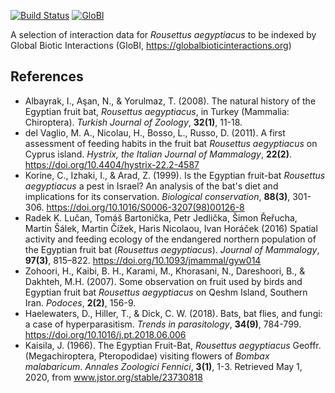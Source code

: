 [![Build Status](https://travis-ci.org/globi:qgroom/batinterations.svg)](https://travis-ci.org/globi:qgroom/batinterations) [![GloBI](http://api.globalbioticinteractions.org/interaction.svg?accordingTo=globi:globi:qgroom/batinterations)](http://globalbioticinteractions.org/?accordingTo=globi:qgroom/batinterations) 

A selection of interaction data for *Rousettus aegyptiacus* to be indexed by Global Biotic Interactions (GloBI, https://globalbioticinteractions.org)

## References

* Albayrak, I., Aşan, N., & Yorulmaz, T. (2008). The natural history of the Egyptian fruit bat, *Rousettus aegyptiacus*, in Turkey (Mammalia: Chiroptera). *Turkish Journal of Zoology*, **32(1)**, 11-18.
* del Vaglio, M. A., Nicolau, H., Bosso, L., Russo, D. (2011). A first assessment of feeding habits in the fruit bat *Rousettus aegyptiacus* on Cyprus island. *Hystrix, the Italian Journal of Mammalogy*, **22(2)**. https://doi.org/10.4404/hystrix-22.2-4587
* Korine, C., Izhaki, I., & Arad, Z. (1999). Is the Egyptian fruit-bat *Rousettus aegyptiacus* a pest in Israel? An analysis of the bat's diet and implications for its conservation. *Biological conservation*, **88(3)**, 301-306. https://doi.org/10.1016/S0006-3207(98)00126-8
* Radek K. Lučan, Tomáš Bartonička, Petr Jedlička, Šimon Řeřucha, Martin Šálek, Martin Čížek, Haris Nicolaou, Ivan Horáček (2016) Spatial activity and feeding ecology of the endangered northern population of the Egyptian fruit bat (*Rousettus aegyptiacus*). *Journal of Mammalogy*, **97(3)**, 815–822. https://doi.org/10.1093/jmammal/gyw014
* Zohoori, H., Kaibi, B. H., Karami, M., Khorasani, N., Dareshoori, B., & Dakhteh, M.H. (2007). Some observation on fruit used by birds and Egyptian fruit bat *Rousettus aegyptiacus* on Qeshm Island, Southern Iran. *Podoces*, **2(2)**, 156-9.
* Haelewaters, D., Hiller, T., & Dick, C. W. (2018). Bats, bat flies, and fungi: a case of hyperparasitism. *Trends in parasitology*, **34(9)**, 784-799. https://doi.org/10.1016/j.pt.2018.06.006
* Kaisila, J. (1966). The Egyptian Fruit-Bat, *Rousettus aegyptiacus* Geoffr. (Megachiroptera, Pteropodidae) visiting flowers of *Bombax malabaricum*. *Annales Zoologici Fennici*, **3(1)**, 1-3. Retrieved May 1, 2020, from www.jstor.org/stable/23730818
